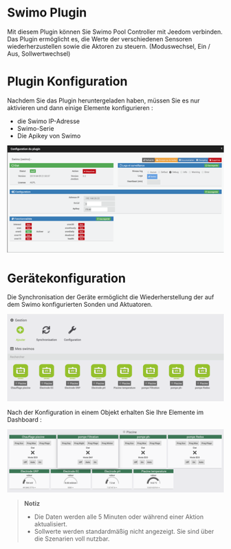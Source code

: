 # Swimo Plugin

Mit diesem Plugin können Sie Swimo Pool Controller mit Jeedom verbinden.
Das Plugin ermöglicht es, die Werte der verschiedenen Sensoren wiederherzustellen sowie die Aktoren zu steuern. (Moduswechsel, Ein / Aus, Sollwertwechsel)

# Plugin Konfiguration

Nachdem Sie das Plugin heruntergeladen haben, müssen Sie es nur aktivieren und dann einige Elemente konfigurieren :

- die Swimo IP-Adresse
- Swimo-Serie
- Die Apikey von Swimo

![swimo](./images/swimo1.png)

# Gerätekonfiguration

Die Synchronisation der Geräte ermöglicht die Wiederherstellung der auf dem Swimo konfigurierten Sonden und Aktuatoren.

![swimo2](./images/swimo2.png)

Nach der Konfiguration in einem Objekt erhalten Sie Ihre Elemente im Dashboard :

![swimo3](./images/swimo3.png)

> **Notiz**
>
> - Die Daten werden alle 5 Minuten oder während einer Aktion aktualisiert.
> - Sollwerte werden standardmäßig nicht angezeigt.
> Sie sind über die Szenarien voll nutzbar.
